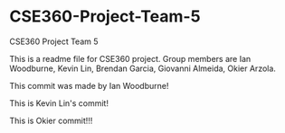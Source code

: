 # CSE360-Project-Team-5
CSE360 Project Team 5

This is a readme file for CSE360 project. 
Group members are Ian Woodburne, Kevin Lin, 
Brendan Garcia, Giovanni Almeida, Okier Arzola.


This commit was made by Ian Woodburne!

This is Kevin Lin's commit!

This is Okier commit!!!

